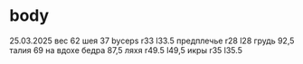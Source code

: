 # body

25.03.2025
вес 62
шея 37
byceps r33 l33.5
предплечье r28 l28
грудь 92,5
талия 69 на вдохе
бедра 87,5
ляхя r49.5 l49,5
икры r35 l35.5
